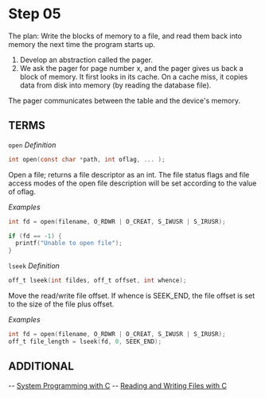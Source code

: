# Step 05

The plan:
Write the blocks of memory to a file, and read them back into memory the next time the program starts up.

1. Develop an abstraction called the pager.
2. We ask the pager for page number x, and the pager gives us back a block of memory. It first looks in its cache. On a cache miss, it copies data from disk into memory (by reading the database file).

The pager communicates between the table and the device's memory.

## TERMS
`open`
*Definition*
```c
int open(const char *path, int oflag, ... );
```
Open a file; returns a file descriptor as an int.
The file status flags and file access modes of the open file description will be set according to the value of oflag.

*Examples*
```c
int fd = open(filename, O_RDWR | O_CREAT, S_IWUSR | S_IRUSR);

if (fd == -1) {
  printf("Unable to open file");
}
```

`lseek`
*Definition*
```c
off_t lseek(int fildes, off_t offset, int whence);
```

Move the read/write file offset. If whence is SEEK_END, the file offset is
set to the size of the file plus offset.

*Examples*
```c
int fd = open(filename, O_RDWR | O_CREAT, S_IWUSR | S_IRUSR);
off_t file_length = lseek(fd, 0, SEEK_END);
```


## ADDITIONAL
-- [System Programming with C](http://www.cs.cmu.edu/~ab/15-123S10/AnnotatedNotes/Lecture24-9AM.pdf)
-- [Reading and Writing Files with C](https://stackoverflow.com/questions/14003466/how-can-i-read-and-write-from-files-using-the-headers-fcntl-h-and-unistd-h)